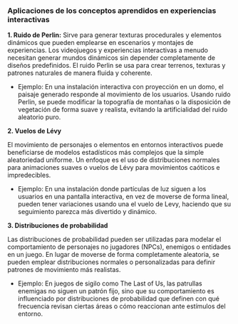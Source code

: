 ### Aplicaciones de los conceptos aprendidos en experiencias interactivas

**1. Ruido de Perlin:** Sirve para generar texturas procedurales y elementos dinámicos que pueden emplearse en escenarios y montajes de experiencias. Los videojuegos y experiencias interactivas a menudo necesitan 
generar mundos dinámicos sin depender completamente de diseños predefinidos. El ruido Perlin se usa para crear terrenos, texturas y patrones naturales de manera fluida y coherente.

* Ejemplo: En una instalación interactiva con proyección en un domo, el paisaje generado responde al movimiento de los usuarios. Usando ruido Perlin, se puede modificar la topografía de montañas o la disposición de vegetación de forma suave y realista, evitando la artificialidad del ruido aleatorio puro.


**2. Vuelos de Lévy**

El movimiento de personajes o elementos en entornos interactivos puede beneficiarse de modelos estadísticos más complejos que la simple aleatoriedad uniforme. 
Un enfoque es el uso de distribuciones normales para animaciones suaves o vuelos de Lévy para movimientos caóticos e impredecibles.

* Ejemplo: En una instalación donde partículas de luz siguen a los usuarios en una pantalla interactiva, en vez de moverse de forma lineal, pueden tener variaciones usando una el vuelo de Levy, haciendo que su seguimiento parezca más divertido y dinámico.

**3. Distribuciones de probabilidad**

Las distribuciones de probabilidad pueden ser utilizadas para modelar el comportamiento de personajes no jugadores (NPCs), enemigos o entidades en un juego. En lugar de moverse de forma completamente aleatoria, se pueden emplear distribuciones normales o personalizadas para definir patrones de movimiento más realistas.

* Ejemplo: En juegos de sigilo como The Last of Us, las patrullas enemigas no siguen un patrón fijo, sino que su comportamiento es influenciado por distribuciones de probabilidad que definen con qué frecuencia revisan ciertas áreas o cómo reaccionan ante estímulos del entorno.
